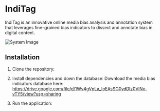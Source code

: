 # IndiTag

IndiTag is an innovative online media bias analysis and annotation system that leverages fine-grained bias indicators to dissect and annotate bias in digital content. 

![System Image](IndiTag/IndiTag/static/system_functionality.png)

## Installation

1. Clone the repository:

2. Install dependencies and down the database:
 Download the media bias indicators database here:
 https://drive.google.com/file/d/1Wv4gVpLa_IoEAsSG0ydDIz0VINx-vTY5/view?usp=sharing

3. Run the application:

